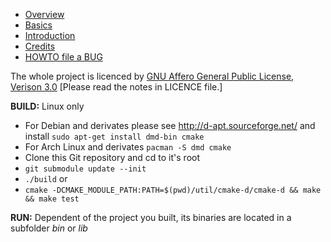 * [Overview](01_overview.md)
* [Basics](02_basics.md)
* [Introduction](03_introduction.md)
* [Credits](10_credits.md)
* [HOWTO file a BUG](11_howto_bug.md)

The whole project is licenced by [GNU Affero General Public License, Verison 3.0](https://github.com/RalphBariz/FLOW/blob/master/LICENSE) [Please read the notes in LICENCE file.]

**BUILD:**
Linux only
* For Debian and derivates please see http://d-apt.sourceforge.net/ and install `sudo apt-get install dmd-bin cmake`
* For Arch Linux and derivates `pacman -S dmd cmake`
* Clone this Git repository and cd to it's root
* `git submodule update --init`
* `./build` or 
* `cmake -DCMAKE_MODULE_PATH:PATH=$(pwd)/util/cmake-d/cmake-d && make && make test`

**RUN:**
Dependent of the project you built, its binaries are located in a subfolder *bin* or *lib*
